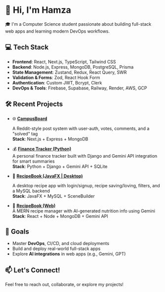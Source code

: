 # 👋 Hi, I'm Hamza

🎓 I'm a Computer Science student passionate about building full-stack web apps and learning modern DevOps workflows.

## 💻 Tech Stack

- **Frontend**: React, Next.js, TypeScript, Tailwind CSS
- **Backend**: Node.js, Express, MongoDB, PostgreSQL, Prisma
- **State Management**: Zustand, Redux, React Query, SWR
- **Validation & Forms**: Zod, React Hook Form
- **Authentication**: Custom JWT, Bcrypt, Clerk
- **DevOps & Tools**: Firebase, Supabase, Railway, Render, AWS, GCP

## 🛠️ Recent Projects

- 🌐 [**CampusBoard**](https://github.com/KaziShahHamza/campus-board-2)

  A Reddit-style post system with user-auth, votes, comments, and a "solved" tag  
  **Stack**: Next.js + Express + MongoDB
  
- 💰 [**Finance Tracker (Python)**](https://github.com/aspiya09/Finance_Tracker_Python_Django)  
  A personal finance tracker built with Django and Gemini API integration for smart summaries  
  **Stack**: Python + Django + Gemini API + SQLite

- 🍛 [**RecipeBook (JavaFX | Desktop)**](https://github.com/KaziShahHamza/RecipeBook-JavaFX)

  A desktop recipe app with login/signup, recipe saving/loving, filters, and a MySQL backend  
  **Stack**: JavaFX + MySQL + SceneBuilder

- 🍲 [**RecipeBook (Web)**](https://github.com/KaziShahHamza/RecipeBook---MERN)  
  A MERN recipe manager with AI-generated nutrition info using Gemini  
  **Stack**: React + Node + MongoDB + Gemini API

## 🚀 Goals

- Master **DevOps**, CI/CD, and cloud deployments  
- Build and deploy real-world full-stack apps  
- Explore **AI integrations** in web apps (e.g., Gemini, GPT)

## 📫 Let's Connect!

Feel free to reach out, collaborate, or explore my projects!

